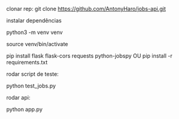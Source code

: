 clonar rep: git clone https://github.com/AntonyHaro/jobs-api.git

instalar dependências

python3 -m venv venv

source venv/bin/activate

pip install flask flask-cors requests python-jobspy OU pip install -r requirements.txt

rodar script de teste:

python test_jobs.py

rodar api:

python app.py
